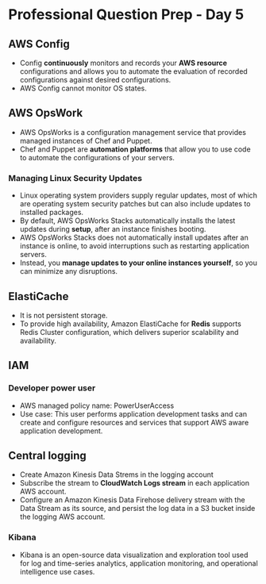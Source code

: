 # Professional Question Prep - Day 5

## AWS Config
- Config **continuously** monitors and records your **AWS resource** configurations and allows you to automate the evaluation of recorded configurations against desired configurations. 
- AWS Config cannot monitor OS states.

## AWS OpsWork
- AWS OpsWorks is a configuration management service that provides managed instances of Chef and Puppet. 
- Chef and Puppet are **automation platforms** that allow you to use code to automate the configurations of your servers. 

### Managing Linux Security Updates
- Linux operating system providers supply regular updates, most of which are operating system security patches but can also include updates to installed packages. 
- By default, AWS OpsWorks Stacks automatically installs the latest updates during **setup**, after an instance finishes booting. 
- AWS OpsWorks Stacks does not automatically install updates after an instance is online, to avoid interruptions such as restarting application servers. 
- Instead, you **manage updates to your online instances yourself**, so you can minimize any disruptions.

## ElastiCache
- It is not persistent storage.
- To provide high availability, Amazon ElastiCache for **Redis** supports Redis Cluster configuration, which delivers superior scalability and availability.

## IAM
### Developer power user
- AWS managed policy name: PowerUserAccess
- Use case: This user performs application development tasks and can create and configure resources and services that support AWS aware application development.

## Central logging
- Create Amazon Kinesis Data Strems in the logging account
- Subscribe the stream to **CloudWatch Logs stream** in each application AWS account.
- Configure an Amazon Kinesis Data Firehose delivery stream with the Data Stream as its source, and persist the log data in a S3 bucket inside the logging AWS account.

### Kibana
- Kibana is an open-source data visualization and exploration tool used for log and time-series analytics, application monitoring, and operational intelligence use cases. 



